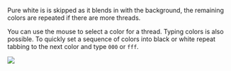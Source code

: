 Pure white is is skipped as it blends in with the background,
the remaining colors are repeated if there are more threads.

You can use the mouse to select a color for a thread.
Typing colors is also possible.
To quickly set a sequence of colors into black or white
repeat tabbing to the next color and type `000` or `fff`.

![](/GroundForge/images/thread-colors.png)